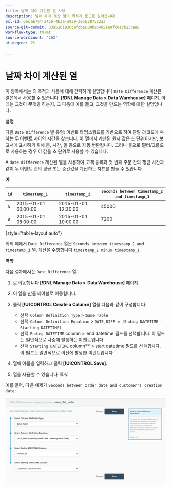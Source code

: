 ```yaml
---
title: 날짜 차이 계산된 열 사용
description: 날짜 차이 계산 열의 목적과 용도를 알아봅니다.
exl-id: 6ecab794-3466-4b3a-a929-3e56287522aa
source-git-commit: 03a5161930cafcbe600b96465ee0fc0ecb25cae8
workflow-type: tm+mt
source-wordcount: '262'
ht-degree: 2%

---
```


# 날짜 차이 계산된 열

이 항목에서는 의 목적과 사용에 대해 간략하게 설명합니다 `Date Difference` 계산된 열은에서 사용할 수 있습니다. **[!DNL Manage Data > Data Warehouse]** 페이지. 아래는 그것이 무엇을 하는지, 그 다음에 예를 들고, 그것을 만드는 역학에 대한 설명입니다.

**설명**

다음 `Date Difference` 열 유형: 이벤트 타임스탬프를 기반으로 하여 단일 레코드에 속하는 두 이벤트 사이의 시간을 찾습니다. 이 열에서 계산된 원시 값은 초 단위이지만, 보고서에 표시하기 위해 분, 시간, 일 등으로 자동 변환됩니다. 그러나 을으로 필터/그룹으로 사용하는 경우 이 값을 초 단위로 사용할 수 있습니다.

A `date difference` 계산된 열을 사용하여 고객 등록과 첫 번째 주문 간의 평균 시간과 같이 두 이벤트 간의 평균 또는 중간값을 계산하는 지표를 만들 수 있습니다.

**예**

| **`id`** | **`timestamp_1`** | **`timestamp_2`** | **`Seconds between timestamp_2 and timestamp_1`** |
|--- |--- |--- |--- |
| `A` | 2015-01-01 00:00:00 | 2015-01-01 12:30:00 | 45000 |
| `B` | 2015-01-01 08:00:00 | 2015-01-01 10:00:00 | 7200 |

{style=&quot;table-layout:auto&quot;}


위의 예에서 `Date Difference` 열은 `Seconds between timestamp_2 and timestamp_1` 열. 계산을 수행합니다 `timestamp_2 minus timestamp_1`.

**역학**

다음 절차에서는 `Date Difference` 열.

1. 로 이동합니다 **[!DNL Manage Data > Data Warehouse]** 페이지.
1. 이 열을 만들 테이블로 이동합니다.
1. 클릭 **[!UICONTROL Create a Column]** 열을 다음과 같이 구성합니다.
   * 선택 `Column Definition Type` > `Same Table`
   * 선택 `Column Definition Equation` > `DATE_DIFF = (Ending DATETIME - Starting DATETIME)`
   * 선택 `Ending DATETIME` column > end datetime 필드를 선택합니다. 이 필드는 일반적으로 나중에 발생하는 이벤트입니다
   * 선택 `Starting DATETIME` column** > start datetime 필드를 선택합니다. 이 필드는 일반적으로 이전에 발생한 이벤트입니다

1. 열에 이름을 입력하고 클릭 **[!UICONTROL Save]**.
1. 열을 사용할 수 있습니다 *즉시*.

예를 들어, 다음 예제가 `Seconds between order date and customer's creation date`:

![](../../assets/date_diff.png)
